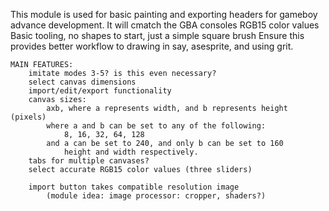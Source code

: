 This module is used for basic painting and exporting headers for gameboy advance development.
It will cmatch the GBA consoles RGB15 color values
Basic tooling, no shapes to start, just a simple square brush
Ensure this provides better workflow to drawing in say, asesprite, and using grit.

    MAIN FEATURES:
        imitate modes 3-5? is this even necessary?
        select canvas dimensions
        import/edit/export functionality
        canvas sizes:
            axb, where a represents width, and b represents height (pixels)
            where a and b can be set to any of the following:
                8, 16, 32, 64, 128
            and a can be set to 240, and only b can be set to 160 
                height and width respectively. 
        tabs for multiple canvases?
        select accurate RGB15 color values (three sliders)

        import button takes compatible resolution image
            (module idea: image processor: cropper, shaders?)
    
    
